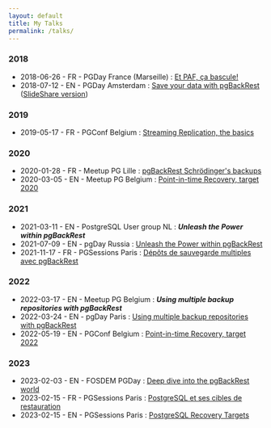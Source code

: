 ```yaml
---
layout: default
title: My Talks
permalink: /talks/
---
```


### 2018

* 2018-06-26 - FR - PGDay France (Marseille) : [Et PAF, ça bascule!](https://pgstef.github.io/talks/fr/PAF_PGDayFR_2018-06-26.html.gz)
* 2018-07-12 - EN - PGDay Amsterdam : [Save your data with pgBackRest](https://pgstef.github.io/talks/en/20180712_pgdayAmsterdam_pgBackRest.html.gz) ([SlideShare version](https://www.slideshare.net/PGDayAmsterdam/pgdayamsterdam-2018-stefan-fercot-save-your-data-with-pgbackrest))

### 2019

* 2019-05-17 - FR - PGConf Belgium : [Streaming Replication, the basics](https://pgstef.github.io/talks/en/20190517_pgconfBE_Streaming-Replication.reveal.pdf)

### 2020

* 2020-01-28 - FR - Meetup PG Lille : [pgBackRest Schrödinger's backups](https://pgstef.github.io/talks/fr/20200128_meetup_pgbackrest-schrodingers-backups.reveal.pdf)
* 2020-03-05 - EN - Meetup PG Belgium : [Point-in-time Recovery, target 2020](https://pgstef.github.io/talks/en/20200305_meetup_pitr-target-2020.reveal.pdf)

### 2021

* 2021-03-11 - EN - PostgreSQL User group NL : ***Unleash the Power within pgBackRest***
* 2021-07-09 - EN - pgDay Russia : [Unleash the Power within pgBackRest](https://pgstef.github.io/talks/en/20210709_pgdayru_Unleash-the-Power-within-pgBackRest.pdf)
* 2021-11-17 - FR - PGSessions Paris : [Dépôts de sauvegarde multiples avec pgBackRest](https://pgstef.github.io/talks/fr/20211117_pgsession14_pgbackrest-multi-repo.reveal.pdf)

### 2022

* 2022-03-17 - EN - Meetup PG Belgium : ***Using multiple backup repositories with pgBackRest***
* 2022-03-24 - EN - pgDay Paris : [Using multiple backup repositories with pgBackRest](https://pgstef.github.io/talks/en/20220324_pgDayParis_Using-multiple-backup-repositories-with-pgBackRest.pdf)
* 2022-05-19 - EN - PGConf Belgium : [Point-in-time Recovery, target 2022](https://pgstef.github.io/talks/en/20220519_pgconfBE_pitr-target-2022.pdf)

### 2023

* 2023-02-03 - EN - FOSDEM PGDay : [Deep dive into the pgBackRest world](https://pgstef.github.io/talks/en/20230203_FOSDEM-PGDay_Deep-dive-into-the-pgBackRest-world.pdf)
* 2023-02-15 - FR - PGSessions Paris : [PostgreSQL et ses cibles de restauration](https://pgstef.github.io/talks/fr/20230215_PGSessions_PostgreSQL-Recovery-Targets_FR.reveal.pdf)
* 2023-02-15 - EN - PGSessions Paris : [PostgreSQL Recovery Targets](https://pgstef.github.io/talks/en/20230215_PGSessions_PostgreSQL-Recovery-Targets_EN.reveal.pdf)
